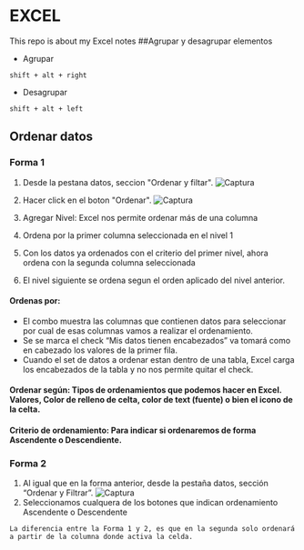 # EXCEL
This repo is about my Excel notes 
##Agrupar y desagrupar elementos
* Agrupar
```
shift + alt + right
```
* Desagrupar
```
shift + alt + left
```
## Ordenar datos
### Forma 1
1. Desde la pestana datos, seccion "Ordenar y filtar".
   ![Captura](https://static.platzi.com/media/user_upload/Ordenar_1-d660fed6-89c0-4ada-87b4-a301d2003508.jpg)
3. Hacer click en el boton "Ordenar".
   ![Captura](https://static.platzi.com/media/user_upload/Ordenar_2-a5223c61-3fc9-4e71-b453-db0922d770c2.jpg)

5. Agregar Nivel: Excel nos permite ordenar más de una columna
6. Ordena por la primer columna seleccionada en el nivel 1
7. Con los datos ya ordenados con el criterio del primer nivel, ahora ordena con la segunda columna seleccionada
8. El nivel siguiente se ordena segun el orden aplicado del nivel anterior.
#### Ordenas por:
   * El combo muestra las columnas que contienen datos para seleccionar por cual de esas columnas vamos a realizar el ordenamiento.
   * Se se marca el check “Mis datos tienen encabezados” va tomará como en cabezado los valores de la primer fila.
   * Cuando el set de datos a ordenar estan dentro de una tabla, Excel carga los encabezados de la tabla y no nos permite quitar el check.

#### Ordenar según: Tipos de ordenamientos que podemos hacer en Excel. Valores, Color de relleno de celta, color de text (fuente) o bien el icono de la celta.

#### Criterio de ordenamiento: Para indicar si ordenaremos de forma Ascendente o Descendiente.

### Forma 2
1. Al igual que en la forma anterior, desde la pestaña datos, sección “Ordenar y Filtrar”.
![Captura](https://static.platzi.com/media/user_upload/Ordenar_3-9a17b26b-e980-4c8b-9523-f63de7385b06.jpg)
2. Seleccionamos cualquera de los botones que indican ordenamiento Ascendente o Descendente

```
La diferencia entre la Forma 1 y 2, es que en la segunda solo ordenará a partir de la columna donde activa la celda.
```
